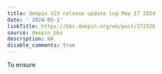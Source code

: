 ```yaml
---
title: deepin V23 release update log May 17 2024
date: ' 2024-05-1'
linkTitle: https://bbs.deepin.org/en/post/272526
source: deepin_bbs
description: NA
disable_comments: true
---
```

To ensure 
